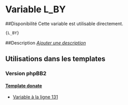 # Variable L_BY

##Disponibilité
Cette variable est utilisable directement.

```html
{L_BY}
```

##Description
[*Ajouter une description*](https://fa-tvars.appspot.com/var/L_BY)

## Utilisations dans les templates

### Version phpBB2

#### [Template donate](subsilver/donate.md#readme)
* [Variable &agrave; la ligne 131](../subsilver/donate.tpl#L131)